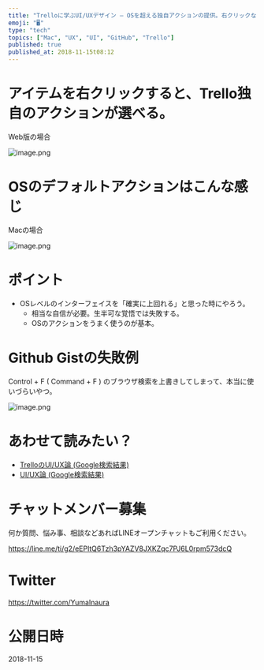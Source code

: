 ```yaml
---
title: "Trelloに学ぶUI/UXデザイン – OSを超える独自アクションの提供。右クリックなどの超重要ユーザーアクションを上書きする。"
emoji: "🖥"
type: "tech"
topics: ["Mac", "UX", "UI", "GitHub", "Trello"]
published: true
published_at: 2018-11-15t08:12
---
```


# アイテムを右クリックすると、Trello独自のアクションが選べる。

Web版の場合

![image.png](https://qiita-image-store.s3.amazonaws.com/0/89618/f629f597-dc7b-82a9-c123-6f6fc24b1dc6.png)

# OSのデフォルトアクションはこんな感じ

Macの場合

![image.png](https://qiita-image-store.s3.amazonaws.com/0/89618/882f2c6f-1b3c-6342-5e79-daedb17115f8.png)

# ポイント

- OSレベルのインターフェイスを「確実に上回れる」と思った時にやろう。
  - 相当な自信が必要。生半可な覚悟では失敗する。
  - OSのアクションをうまく使うのが基本。

# Github Gistの失敗例

Control + F ( Command + F ) のブラウザ検索を上書きしてしまって、本当に使いづらいやつ。

![image.png](https://qiita-image-store.s3.amazonaws.com/0/89618/ea95078f-e6d1-d34c-899e-722d9290e8cc.png)


# あわせて読みたい？

- [TrelloのUI/UX論 (Google検索結果)](https://www.google.co.jp/search?q=yumainaura+ui+ux&oq=yumainaura+ui+ux)
- [UI/UX論 (Google検索結果)](https://www.google.co.jp/search?q=yumainaura+ui+ux&oq=yumainaura+ui+ux)








<!-- Update From Qiita API -->

# チャットメンバー募集


何か質問、悩み事、相談などあればLINEオープンチャットもご利用ください。

https://line.me/ti/g2/eEPltQ6Tzh3pYAZV8JXKZqc7PJ6L0rpm573dcQ





# Twitter


https://twitter.com/YumaInaura


<!-- Update From Qiita API -->



# 公開日時

2018-11-15
